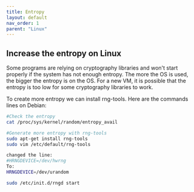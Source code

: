 ```yaml
---
title: Entropy
layout: default
nav_order: 1
parent: "Linux"
---
```


## Increase the entropy on Linux

Some programs are relying on cryptography libraries and won't start properly if the system has not enough entropy.
The more the OS is used, the bigger the entropy is on the OS. 
For a new VM, it is possible that the entropy is too low for some cryptography libraries to work.

To create more entropy we can install rng-tools. Here are the commands lines on Debian:

```bash
#Check the entropy
cat /proc/sys/kernel/random/entropy_avail

#Generate more entropy with rng-tools
sudo apt-get install rng-tools
sudo vim /etc/default/rng-tools

changed the line:
#HRNGDEVICE=/dev/hwrng
To:
HRNGDEVICE=/dev/urandom

sudo /etc/init.d/rngd start
```